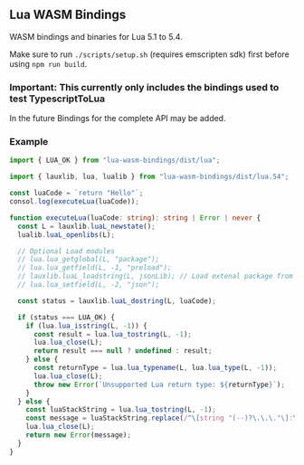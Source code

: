 ## Lua WASM Bindings

WASM bindings and binaries for Lua 5.1 to 5.4.

Make sure to run `./scripts/setup.sh` (requires emscripten sdk) first before using `npm run build`.

### Important: This currently only includes the bindings used to test TypescriptToLua

In the future Bindings for the complete API may be added.

### Example

```ts
import { LUA_OK } from "lua-wasm-bindings/dist/lua";

import { lauxlib, lua, lualib } from "lua-wasm-bindings/dist/lua.54";

const luaCode = `return "Hello"`;
consol.log(executeLua(luaCode));

function executeLua(luaCode: string): string | Error | never {
  const L = lauxlib.luaL_newstate();
  lualib.luaL_openlibs(L);

  // Optional Load modules
  // lua.lua_getglobal(L, "package");
  // lua.lua_getfield(L, -1, "preload");
  // lauxlib.luaL_loadstring(L, jsonLib); // Load extenal package from string
  // lua.lua_setfield(L, -2, "json");

  const status = lauxlib.luaL_dostring(L, luaCode);

  if (status === LUA_OK) {
    if (lua.lua_isstring(L, -1)) {
      const result = lua.lua_tostring(L, -1);
      lua.lua_close(L);
      return result === null ? undefined : result;
    } else {
      const returnType = lua.lua_typename(L, lua.lua_type(L, -1));
      lua.lua_close(L);
      throw new Error(`Unsupported Lua return type: ${returnType}`);
    }
  } else {
    const luaStackString = lua.lua_tostring(L, -1);
    const message = luaStackString.replace(/^\[string "(--)?\.\.\."\]:\d+: /, "");
    lua.lua_close(L);
    return new Error(message);
  }
}
```
